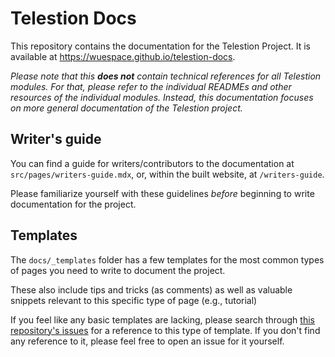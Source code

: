 # Telestion Docs

This repository contains the documentation for the Telestion Project. It is
available at https://wuespace.github.io/telestion-docs.

_Please note that this **does not** contain technical references for all
Telestion modules. For that, please refer to the individual READMEs and other
resources of the individual modules. Instead, this documentation focuses on more
general documentation of the Telestion project._

## Writer's guide

You can find a guide for writers/contributors to the documentation at
`src/pages/writers-guide.mdx`, or, within the built website, at
`/writers-guide`.

Please familiarize yourself with these guidelines _before_ beginning to write
documentation for the project.

## Templates

The `docs/_templates` folder has a few templates for the most common types of
pages you need to write to document the project.

These also include tips and tricks (as comments) as well as valuable snippets
relevant to this specific type of page (e.g., tutorial)

If you feel like any basic templates are lacking, please search through
[this repository's issues](https://github.com/wuespace/telestion-docs/issues)
for a reference to this type of template. If you don't find any reference to it,
please feel free to open an issue for it yourself.

